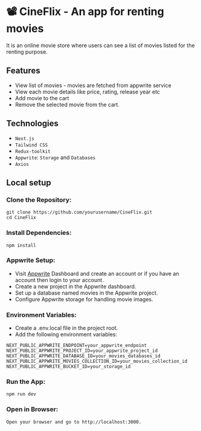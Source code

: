# 📽️ CineFlix - An app for renting movies

It is an online movie store where users can see a list
of movies listed for the renting purpose.

## Features

- View list of movies - movies are fetched from appwrite service
- View each movie details like price, rating, release year etc
- Add movie to the cart
- Remove the selected movie from the cart.

## Technologies

- `Next.js`
- `Tailwind CSS`
- `Redux-toolkit`
- `Appwrite`: `Storage` and `Databases`
- `Axios`

## Local setup

### Clone the Repository:

```
git clone https://github.com/yourusername/CineFlix.git
cd CineFlix
```

### Install Dependencies:

```
npm install
```

### Appwrite Setup:

- Visit [Appwrite](https://cloud.appwrite.io/login) Dashboard and create an account or if you have an account then login to your account.
- Create a new project in the Appwrite dashboard.
- Set up a database named movies in the Appwrite project.
- Configure Appwrite storage for handling movie images.

### Environment Variables:

- Create a .env.local file in the project root.
- Add the following environment variables:

```
NEXT_PUBLIC_APPWRITE_ENDPOINT=your_appwrite_endpoint
NEXT_PUBLIC_APPWRITE_PROJECT_ID=your_appwrite_project_id
NEXT_PUBLIC_APPWRITE_DATABASE_ID=your_movies_databases_id
NEXT_PUBLIC_APPWRITE_MOVIES_COLLECTION_ID=your_movies_collection_id
NEXT_PUBLIC_APPWRITE_BUCKET_ID=your_storage_id
```

### Run the App:

```
npm run dev
```

### Open in Browser:

```
Open your browser and go to http://localhost:3000.
```
